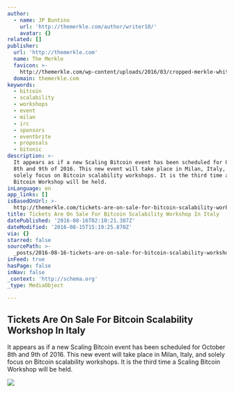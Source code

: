```yaml
---
author:
  - name: JP Buntinx
    url: 'http://themerkle.com/author/writer10/'
    avatar: {}
related: []
publisher:
  url: 'http://themerkle.com'
  name: The Merkle
  favicon: >-
    http://themerkle.com/wp-content/uploads/2016/03/cropped-merkle-white-1-192x192.png
  domain: themerkle.com
keywords:
  - bitcoin
  - scalability
  - workshops
  - event
  - milan
  - irc
  - sponsors
  - eventbrite
  - proposals
  - bitonic
description: >-
  It appears as if a new Scaling Bitcoin event has been scheduled for October
  8th and 9th of 2016. This new event will take place in Milan, Italy, and
  solely focus on Bitcoin scalability workshops. It is the third time a Scaling
  Bitcoin Workshop will be held.
inLanguage: en
app_links: []
isBasedOnUrl: >-
  http://themerkle.com/tickets-are-on-sale-for-bitcoin-scalability-workshop-in-italy/
title: Tickets Are On Sale For Bitcoin Scalability Workshop In Italy
datePublished: '2016-08-16T02:10:21.387Z'
dateModified: '2016-08-15T15:19:25.870Z'
via: {}
starred: false
sourcePath: >-
  _posts/2016-08-16-tickets-are-on-sale-for-bitcoin-scalability-workshop-in-ital.md
inFeed: true
hasPage: false
inNav: false
_context: 'http://schema.org'
_type: MediaObject

---
```

<article style=""><h1>Tickets Are On Sale For Bitcoin Scalability Workshop In Italy</h1><p>It appears as if a new Scaling Bitcoin event has been scheduled for October 8th and 9th of 2016. This new event will take place in Milan, Italy, and solely focus on Bitcoin scalability workshops. It is the third time a Scaling Bitcoin Workshop will be held.</p><img src="http://themerkle.com/wp-content/uploads/2016/08/shutterstock_230282092.jpg" /></article>